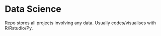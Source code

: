 # Data Science
Repo stores all projects involving any data. Usually codes/visualises with R/Rstudio/Py.
